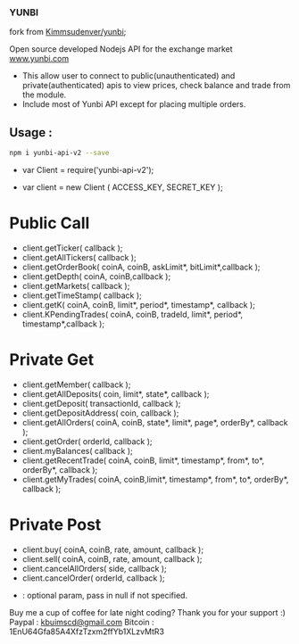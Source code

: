 ### YUNBI

fork from [Kimmsudenver/yunbi](https://github.com/Kimmsudenver/yunbi);

Open source developed Nodejs API for the exchange market www.yunbi.com 
- This allow user to connect to public(unauthenticated) and private(authenticated) apis to view prices, check balance and trade from the module.
- Include most of Yunbi API except for placing multiple orders.

 ## Usage :

 ```sh
 npm i yunbi-api-v2 --save
 ```
 
 - var Client = require('yunbi-api-v2');

 - var client = new Client ( ACCESS_KEY, SECRET_KEY );

 # Public Call

 - client.getTicker( callback );
 - client.getAllTickers( callback );
 - client.getOrderBook( coinA, coinB, askLimit*, bitLimit*,callback );
 - client.getDepth( coinA, coinB,callback );
 - client.getMarkets( callback );
 - client.getTimeStamp( callback );
 - client.getK( coinA, coinB, limit*, period*, timestamp*, callback );
 - client.KPendingTrades( coinA, coinB, tradeId, limit*, period*, timestamp*,callback );

 # Private Get

 - client.getMember( callback );
 - client.getAllDeposits( coin, limit*, state*, callback );
 - client.getDeposit( transactionId, callback );
 - client.getDepositAddress( coin, callback );
 - client.getAllOrders( coinA, coinB, state*, limit*, page*, orderBy*, callback );
 - client.getOrder( orderId, callback );
 - client.myBalances( callback );
 - client.getRecentTrade( coinA, coinB, limit*, timestamp*, from*, to*, orderBy*, callback );
 - client.getMyTrades( coinA, coinB,limit*, timestamp*, from*, to*, orderBy*, callback );

 # Private Post

 - client.buy( coinA, coinB, rate, amount, callback );
 - client.sell( coinA, coinB, rate, amount, callback );
 - client.cancelAllOrders( side, callback );
 - client.cancelOrder( orderId, callback );



* : optional param, pass in null if not specified.


Buy me a cup of coffee for late night coding? Thank you for your support :)
Paypal : kbuimscd@gmail.com
Bitcoin : 1EnU64Gfa85A4XfzTzxm2ffYb1XLzvMtR3
 
  

